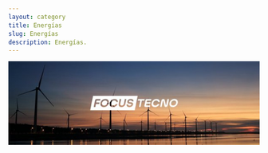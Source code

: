 ```yaml
---
layout: category
title: Energías
slug: Energías
description: Energías.
---
```

<img src="/assets/img/blog-image.png"/>
